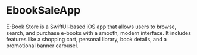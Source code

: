 # EbookSaleApp
E-Book Store is a SwiftUI-based iOS app that allows users to browse, search, and purchase e-books with a smooth, modern interface. It includes features like a shopping cart, personal library, book details, and a promotional banner carousel.
